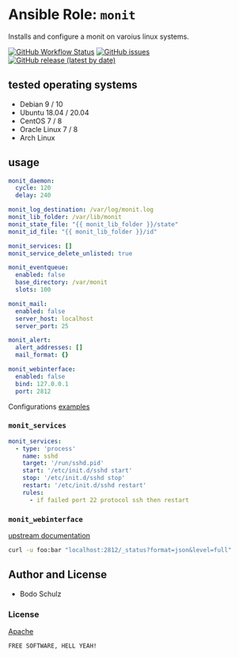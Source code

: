 
# Ansible Role:  `monit`


Installs and configure a monit on varoius linux systems.


[![GitHub Workflow Status](https://img.shields.io/github/workflow/status/bodsch/ansible-monit/CI)][ci]
[![GitHub issues](https://img.shields.io/github/issues/bodsch/ansible-monit)][issues]
[![GitHub release (latest by date)](https://img.shields.io/github/v/release/bodsch/ansible-monit)][releases]

[ci]: https://github.com/bodsch/ansible-monit/actions
[issues]: https://github.com/bodsch/ansible-monit/issues?q=is%3Aopen+is%3Aissue
[releases]: https://github.com/bodsch/ansible-monit/releases


## tested operating systems

* Debian 9 / 10
* Ubuntu 18.04 / 20.04
* CentOS 7 / 8
* Oracle Linux 7 / 8
* Arch Linux

## usage

```yaml
monit_daemon:
  cycle: 120
  delay: 240

monit_log_destination: /var/log/monit.log
monit_lib_folder: /var/lib/monit
monit_state_file: "{{ monit_lib_folder }}/state"
monit_id_file: "{{ monit_lib_folder }}/id"

monit_services: []
monit_service_delete_unlisted: true

monit_eventqueue:
  enabled: false
  base_directory: /var/monit
  slots: 100

monit_mail:
  enabled: false
  server_host: localhost
  server_port: 25

monit_alert:
  alert_addresses: []
  mail_format: {}

monit_webinterface:
  enabled: false
  bind: 127.0.0.1
  port: 2812
```

Configurations [examples](https://mmonit.com/wiki/Monit/ConfigurationExamples)


### `monit_services`

```yaml
monit_services:
  - type: 'process'
    name: sshd
    target: '/run/sshd.pid'
    start: '/etc/init.d/sshd start'
    stop: '/etc/init.d/sshd stop'
    restart: '/etc/init.d/sshd restart'
    rules:
      - if failed port 22 protocol ssh then restart
```

### `monit_webinterface`

[upstream documentation](https://mmonit.com/monit/documentation/monit.html#MONIT-HTTPD)

```bash
curl -u foo:bar "localhost:2812/_status?format=json&level=full"
```

## Author and License

- Bodo Schulz

### License

[Apache](LICENSE)

`FREE SOFTWARE, HELL YEAH!`
